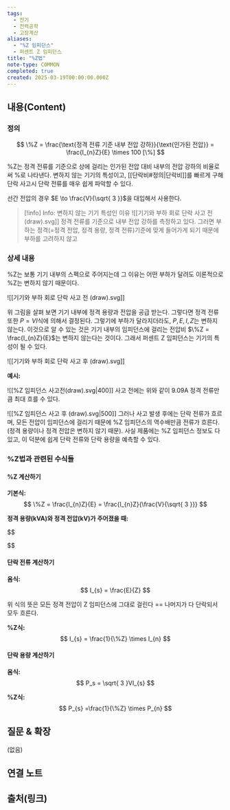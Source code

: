 ```yaml
---
tags:
  - 전기
  - 전력공학
  - 고장계산
aliases:
  - "%Z 임피던스"
  - 퍼센트 Z 임피던스
title: "%Z법"
note-type: COMMON
completed: true
created: 2025-03-19T00:00:00.000Z
---
```


## 내용(Content)

### 정의

$$
\%Z = \frac{\text{정격 전류 기준 내부 전압 강하}}{\text{인가된 전압}} = \frac{I_{n}Z}{E} \times 100 [\%]
$$

%Z는 정격 전류를 기준으로 상에 걸리는 인가된 전압 대비 내부의 전압 강하의 비율로써 %로 나타낸다. 변하지 않는 기기의 특성이고, [[단락비#정의|단락비]]를 빠르게 구해 단락 사고시 단락 전류를 매우 쉽게 파악할 수 있다.

선간 전압의 경우 $E \to \frac{V}{\sqrt{ 3 }}$을 대입해서 사용한다.

>[!info] Info: 변하지 않는 기기 특성인 이유
>![[기기와 부하 회로 단락 사고 전 (draw).svg]]
>정격 전류를 기준으로 내부 전압 강하를 측정하고 있다. 그러면 부하는 정격(=정격 전압, 정격 용량, 정격 전류)기준에 맞게  들어가게 되기 때문에 부하를 고려하지 않고 

### 상세 내용

%Z는 보통 기기 내부의 스펙으로 주어지는데 그 이유는 어떤 부하가 달려도 이론적으로 %Z는 변하지 않기 때문이다.

![[기기와 부하 회로 단락 사고 전 (draw).svg]]

위 그림을 살펴 보면 기기 내부에 정격 용량과 전압을 공급 받는다. 그렇다면 정격 전류 또한 $P = VI$식에 의해서 결정된다. 그렇기에 부하가 달라지더라도, $P, E, I, Z$는 변하지 않는다. 이것으로 알 수 있는 것은 기기 내부의 임피던스에 걸리는 전압비 $\%Z = \frac{I_{n}Z}{E}$는 변하지 않는다는 것이다. 그래서 퍼센트 Z 임피던스는 기기의 특성이 될 수 있다.

![[기기와 부하 회로 단락 사고 후 (draw).svg]]




**예시:**

![[%Z 임피던스 사고전(draw).svg|400]]
사고 전에는 위와 같이 9.09A 정격 전류만큼 최대 흐를 수 있다.

![[%Z 임피던스 사고 후 (draw).svg|500]]
그러나 사고 발생 후에는 단락 전류가 흐르며, 모든 전압이 임피던스에 걸리기 때문에 %Z 임피던스의 역수배만큼 전류가 흐른다.(정격 용량이나 정격 전압은 변하지 않기 때문). 사실 제품에는 %Z 임피던스 정보도 다 있고, 이 덕분에 쉽게 단락 전류와 단락 용량을 예측할 수 있다.

### %Z법과 관련된 수식들

#### %Z 계산하기

**기본식:**
$$
\%Z = \frac{I_{n}Z}{E} = \frac{I_{n}Z}{\frac{V}{\sqrt{ 3 }}}
$$

**정격 용량(kVA)와 정격 전압(kV)가 주어졌을 때:**

$$

$$

#### 단락 전류 계산하기

**옴식:**
$$
I_{s} = \frac{E}{Z}
$$

위 식의 뜻은 모든 정격 전압이 Z 임피던스에 그대로 걸린다 == 나머지가 다 단락되서 모두 흐른다.

**%Z식:**
$$
I_{s} = \frac{1}{\%Z} \times I_{n}
$$

#### 단락 용량 계산하기

**옴식:**
$$
P_s = \sqrt{ 3 }VI_{s}
$$

**%Z식:**
$$
P_{s} =\frac{1}{\%Z} \times P_{n}
$$


## 질문 & 확장

(없음)

## 연결 노트

## 출처(링크)





